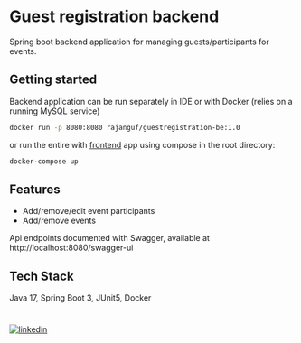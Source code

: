 # Guest registration backend

Spring boot backend application for managing guests/participants for events.

## Getting started

Backend application can be run separately in IDE or with Docker (relies on a running MySQL service)

```bash
docker run -p 8080:8080 rajanguf/guestregistration-be:1.0
```
or run the entire with [frontend](https://github.com/adrian996/guestregistration-fe) app using compose in the root directory:

```bash
docker-compose up
```

## Features

- Add/remove/edit event participants
- Add/remove events

Api endpoints documented with Swagger, available at
http://localhost:8080/swagger-ui


## Tech Stack

Java 17, Spring Boot 3, JUnit5, Docker

#
[![linkedin](https://img.shields.io/badge/linkedin-0A66C2?style=for-the-badge&logo=linkedin&logoColor=white)](www.linkedin.com/in/adrian-rajangu-a75a75271)




